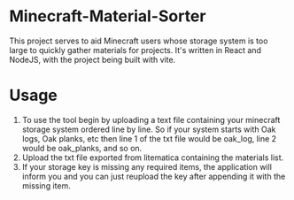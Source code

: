 # Minecraft-Material-Sorter
This project serves to aid Minecraft users whose storage system is too large to quickly gather materials for projects. It's written in React and NodeJS, with the project being built with vite.

# Usage
1. To use the tool begin by uploading a text file containing your minecraft storage system ordered line by line. So if your system starts with Oak logs, Oak planks, etc then line 1 of the txt file would be oak_log, line 2 would be oak_planks, and so on.
2. Upload the txt file exported from litematica containing the materials list.
3. If your storage key is missing any required items, the application will inform you and you can just reupload the key after appending it with the missing item.

